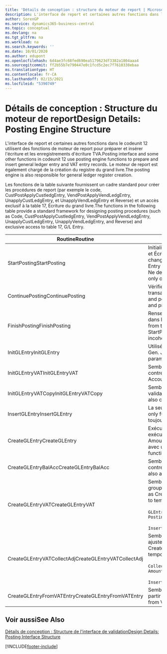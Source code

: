 ```yaml
---
title: 'Détails de conception : structure du moteur de report | Microsoft Docs'
description: L'interface de report et certaines autres fonctions dans le codeunit 12 utilisent des fonctions de moteur de report pour préparer et insérer l'écriture et les enregistrements d'écriture TVA. Le moteur de report est également chargé de la création du registre du grand livre.
author: SorenGP
ms.service: dynamics365-business-central
ms.topic: conceptual
ms.devlang: na
ms.tgt_pltfrm: na
ms.workload: na
ms.search.keywords: ''
ms.date: 10/01/2020
ms.author: edupont
ms.openlocfilehash: 6d4ae3fc68fed690ea5179623df3382a1804aaa4
ms.sourcegitcommit: ff2b55b7e790447e0c1fcd5c2ec7f7610338ebaa
ms.translationtype: HT
ms.contentlocale: fr-CA
ms.lasthandoff: 02/15/2021
ms.locfileid: "5390749"
---
```

# <a name="design-details-posting-engine-structure"></a><span data-ttu-id="ac956-104">Détails de conception : Structure du moteur de report</span><span class="sxs-lookup"><span data-stu-id="ac956-104">Design Details: Posting Engine Structure</span></span>
<span data-ttu-id="ac956-105">L'interface de report et certaines autres fonctions dans le codeunit 12 utilisent des fonctions de moteur de report pour préparer et insérer l'écriture et les enregistrements d'écriture TVA.</span><span class="sxs-lookup"><span data-stu-id="ac956-105">Posting interface and some other functions in codeunit 12 use posting engine functions to prepare and insert general ledger entry and VAT entry records.</span></span> <span data-ttu-id="ac956-106">Le moteur de report est également chargé de la création du registre du grand livre.</span><span class="sxs-lookup"><span data-stu-id="ac956-106">The posting engine is also responsible for general ledger register creation.</span></span>  
  
 <span data-ttu-id="ac956-107">Les fonctions de la table suivante fournissent un cadre standard pour créer les procédures de report (par exemple le code, CustPostApplyCustledgEntry, VendPostApplyVendLedgEntry, UnapplyCustLedgEntry, et UnapplyVendLedgEntry et Reverse) et un accès exclusif à la table 17, Écriture du grand livre.</span><span class="sxs-lookup"><span data-stu-id="ac956-107">The functions in the following table provide a standard framework for designing posting procedures (such as Code, CustPostApplyCustledgEntry, VendPostApplyVendLedgEntry, UnapplyCustLedgEntry, UnapplyVendLedgEntry, and Reverse) and exclusive access to table 17, G/L Entry.</span></span>  
  
|<span data-ttu-id="ac956-108">Routine</span><span class="sxs-lookup"><span data-stu-id="ac956-108">Routine</span></span>|<span data-ttu-id="ac956-109">Description</span><span class="sxs-lookup"><span data-stu-id="ac956-109">Description</span></span>|  
|-------------|---------------------------------------|  
|<span data-ttu-id="ac956-110">StartPosting</span><span class="sxs-lookup"><span data-stu-id="ac956-110">StartPosting</span></span>|<span data-ttu-id="ac956-111">Initialise le tampon de report TempGLEntryBuf, verrouille les tables Écriture GL et Écriture TVA et initialise la période comptable, le registre GL et le taux de change.</span><span class="sxs-lookup"><span data-stu-id="ac956-111">Initializes posting buffer TempGLEntryBuf, locks G/L Entry and VAT Entry tables, and initializes Accounting Period, G/L Register, and Exchange Rate.</span></span> <span data-ttu-id="ac956-112">Ne devrait être appelé qu'une fois, alors NextEntryNo est 0.</span><span class="sxs-lookup"><span data-stu-id="ac956-112">Should be called only once, then NextEntryNo is 0.</span></span>|  
|<span data-ttu-id="ac956-113">ContinuePosting</span><span class="sxs-lookup"><span data-stu-id="ac956-113">ContinuePosting</span></span>|<span data-ttu-id="ac956-114">Vérifie et reporte la TVA non réalisée pour le précédent incrément de transaction NextTransactionNo et prépare le report de la ligne suivante.</span><span class="sxs-lookup"><span data-stu-id="ac956-114">Checks and posts unrealized VAT for previous transaction increment NextTransactionNo and prepares post of next line.</span></span>|  
|<span data-ttu-id="ac956-115">FinishPosting</span><span class="sxs-lookup"><span data-stu-id="ac956-115">FinishPosting</span></span>|<span data-ttu-id="ac956-116">Renseigne le report en insérant des écritures à partir d'un tampon temporaire dans la table de base de données.</span><span class="sxs-lookup"><span data-stu-id="ac956-116">Completes posting by inserting G/L entries from temporary buffer into database table.</span></span> <span data-ttu-id="ac956-117">Toujours utilisé avec StartPosting.</span><span class="sxs-lookup"><span data-stu-id="ac956-117">Always used together with StartPosting.</span></span> <span data-ttu-id="ac956-118">Vérifie les incohérences.</span><span class="sxs-lookup"><span data-stu-id="ac956-118">Checks for inconsistencies.</span></span>|  
|<span data-ttu-id="ac956-119">InitGLEntry</span><span class="sxs-lookup"><span data-stu-id="ac956-119">InitGLEntry</span></span>|<span data-ttu-id="ac956-120">Utilisé pour lancer la nouvelle écriture pour</span><span class="sxs-lookup"><span data-stu-id="ac956-120">Used to initialize new G/L entry for Gen.</span></span> <span data-ttu-id="ac956-121">Jnl Line.</span><span class="sxs-lookup"><span data-stu-id="ac956-121">Jnl Line.</span></span> <span data-ttu-id="ac956-122">Retourne GLEntry comme paramètre.</span><span class="sxs-lookup"><span data-stu-id="ac956-122">Returns GLEntry as parameter.</span></span>|  
|<span data-ttu-id="ac956-123">InitGLEntryVAT</span><span class="sxs-lookup"><span data-stu-id="ac956-123">InitGLEntryVAT</span></span>|<span data-ttu-id="ac956-124">Semblable à InitGLEntry, mais affecte également Numéro de compte contrepartie et SummarizeVAT.</span><span class="sxs-lookup"><span data-stu-id="ac956-124">Same as InitGLEntry, but also assigns Bal. Account No. and SummarizeVAT.</span></span>|  
|<span data-ttu-id="ac956-125">InitGLEntryVATCopy</span><span class="sxs-lookup"><span data-stu-id="ac956-125">InitGLEntryVATCopy</span></span>|<span data-ttu-id="ac956-126">Semblable à InitGLEntryVAT, mais copie également les données des groupes de validation de l'écriture TVA avant SummarizeVAT.</span><span class="sxs-lookup"><span data-stu-id="ac956-126">Similar to InitGLEntryVAT, but also copies posting groups data from VAT Entry before SummarizeVAT.</span></span>|  
|<span data-ttu-id="ac956-127">InsertGLEntry</span><span class="sxs-lookup"><span data-stu-id="ac956-127">InsertGLEntry</span></span>|<span data-ttu-id="ac956-128">La seule fonction qui insère l'écriture dans la table TempGLEntryBuf globale.</span><span class="sxs-lookup"><span data-stu-id="ac956-128">The only function that inserts G/L entry into global TempGLEntryBuf table.</span></span> <span data-ttu-id="ac956-129">Utilisez toujours cette fonction pour insérer.</span><span class="sxs-lookup"><span data-stu-id="ac956-129">Always use this function for insert.</span></span>|  
|<span data-ttu-id="ac956-130">CreateGLEntry</span><span class="sxs-lookup"><span data-stu-id="ac956-130">CreateGLEntry</span></span>|<span data-ttu-id="ac956-131">Exécute InitGLEntry, affecte le montant des devises supplémentaires, puis exécute InsertGLEntry.</span><span class="sxs-lookup"><span data-stu-id="ac956-131">Performs an InitGLEntry, assigns Additional Currency Amount, and then performs InsertGLEntry.</span></span> <span data-ttu-id="ac956-132">Remplace plusieurs lignes de code avec un seul appel de fonction.</span><span class="sxs-lookup"><span data-stu-id="ac956-132">Replaces several lines of code with a single function call.</span></span>|  
|<span data-ttu-id="ac956-133">CreateGLEntryBalAcc</span><span class="sxs-lookup"><span data-stu-id="ac956-133">CreateGLEntryBalAcc</span></span>|<span data-ttu-id="ac956-134">Semblable à CreateGLEntry, mais affecte également Type de compte contrepartie et Numéro de compte contrepartie.</span><span class="sxs-lookup"><span data-stu-id="ac956-134">Same as CreateGLEntry, but also assigns Bal. Account Type and Bal. Account No.</span></span>|  
|<span data-ttu-id="ac956-135">CreateGLEntryVAT</span><span class="sxs-lookup"><span data-stu-id="ac956-135">CreateGLEntryVAT</span></span>|<span data-ttu-id="ac956-136">Semblable à CreateGLEntry, mais avec le traitement supplémentaire pour les groupes de validation et l'enregistrement sur un tampon TVA temporaire :</span><span class="sxs-lookup"><span data-stu-id="ac956-136">Same as CreateGLEntry, but with additional processing for posting groups and saving to temporary VAT buffer:</span></span><br /><br /> `GLEntry.CopyPostingGroupsFromDtldCVBuf(DtldCVLedgEntryBuf,GenJnlLine."Gen. Posting Type");`<br /><br /> `InsertVATEntriesFromTemp(DtldCVLedgEntryBuf,GLEntry);`|  
|<span data-ttu-id="ac956-137">CreateGLEntryVATCollectAdj</span><span class="sxs-lookup"><span data-stu-id="ac956-137">CreateGLEntryVATCollectAdj</span></span>|<span data-ttu-id="ac956-138">Semblable à CreateGLEntry, mais avec la collection supplémentaire des ajustements et l'enregistrement sur un tampon TVA temporaire :</span><span class="sxs-lookup"><span data-stu-id="ac956-138">Same as CreateGLEntry, but with additional collection of adjustments and saving to temporary VAT buffer:</span></span><br /><br /> `CollectAdjustment(AdjAmount,GLEntry.Amount,GLEntry."Additional-Currency Amount",OriginalDateSet);`<br /><br /> `InsertVATEntriesFromTemp(DtldCVLedgEntryBuf,GLEntry);`|  
|<span data-ttu-id="ac956-139">CreateGLEntryFromVATEntry</span><span class="sxs-lookup"><span data-stu-id="ac956-139">CreateGLEntryFromVATEntry</span></span>|<span data-ttu-id="ac956-140">Semblable à CreateGLEntry, mais copie également les groupes de validation à partir de l'écriture TVA.</span><span class="sxs-lookup"><span data-stu-id="ac956-140">Same as CreateGLEntry, but also copies posting groups from VAT entry.</span></span>|  
  
## <a name="see-also"></a><span data-ttu-id="ac956-141">Voir aussi</span><span class="sxs-lookup"><span data-stu-id="ac956-141">See Also</span></span>  
 [<span data-ttu-id="ac956-142">Détails de conception : Structure de l'interface de validation</span><span class="sxs-lookup"><span data-stu-id="ac956-142">Design Details: Posting Interface Structure</span></span>](design-details-posting-interface-structure.md)

[!INCLUDE[footer-include](includes/footer-banner.md)]